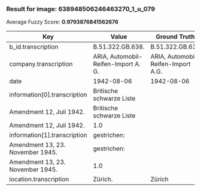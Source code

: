 ### Result for image: 638948506246463270_1_u_079
Average Fuzzy Score: **0.9793876841562676**
<small>

| Key | Value | Ground Truth | Score |
| --- | --- | --- | --- |
| b_id.transcription | B.51.322.GB.638. | B.51.322.GB.638 | 0.967741935483871 |
| company.transcription | ARIA, Automobil-Reifen-Import A. G. | ARIA, Automobil-Reifen-Import A.G. | 0.9855072463768118 |
| date | 1942-08-06 | 1942-08-06 | 1.0 |
| information[0].transcription | Britische schwarze Liste
Amendment 12, Juli 1942. | Britische schwarze Liste
Amendment 12, Juli 1942. | 1.0 |
| information[1].transcription | gestrichen:
Amendment 13, 23. November 1945. | gestrichen:
Amendment 13, 23. November 1945. | 1.0 |
| location.transcription | Zürich. | Zürich | 0.923076923076923 |

</small>
